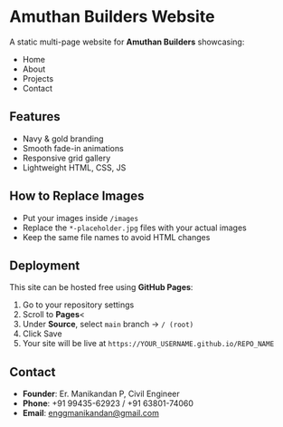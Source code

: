 # Amuthan Builders Website

A static multi-page website for **Amuthan Builders** showcasing:
- Home
- About
- Projects
- Contact

## Features
- Navy & gold branding
- Smooth fade-in animations
- Responsive grid gallery
- Lightweight HTML, CSS, JS

## How to Replace Images
- Put your images inside `/images`
- Replace the `*-placeholder.jpg` files with your actual images
- Keep the same file names to avoid HTML changes

## Deployment
This site can be hosted free using **GitHub Pages**:
1. Go to your repository settings
2. Scroll to **Pages**<
3. Under **Source**, select `main` branch → `/ (root)`
4. Click Save
5. Your site will be live at `https://YOUR_USERNAME.github.io/REPO_NAME`

## Contact
- **Founder**: Er. Manikandan P, Civil Engineer
- **Phone**: +91 99435-62923 / +91 63801-74060
- **Email**: enggmanikandan@gmail.com
